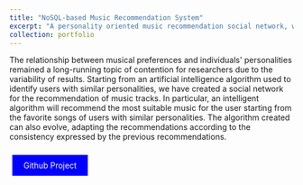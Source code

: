 ```yaml
---
title: "NoSQL-based Music Recommendation System"
excerpt: "A personality oriented music recommendation social network, with the support of a large scale and multi-structured NoSQL database."
collection: portfolio
---
```


The relationship between musical preferences and individuals' personalities remained a long-running topic of contention for researchers due to the variability of results. 
Starting from an artificial intelligence algorithm used to identify users with similar personalities, we have created a social network for the recommendation of music tracks. In particular, an intelligent algorithm will recommend the most suitable music for the user starting from the favorite songs of users with similar personalities. 
The algorithm created can also evolve, adapting the recommendations according to the consistency expressed by the previous recommendations.

<a href="https://github.com/terranovafr/MusicRecommendationSystem" style="background-color: blue; color: white; padding: 10px 20px; text-align: center; text-decoration: none; display: inline-block; margin: 10px 5px; cursor: pointer;">Github Project</a>
